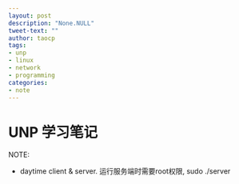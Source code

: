 ```yaml
---
layout: post
description: "None.NULL"
tweet-text: ""
author: taocp
tags:
- unp
- linux
- network
- programming
categories:
- note
---
```


UNP 学习笔记
========
NOTE:

  - daytime client & server. 运行服务端时需要root权限, sudo ./server


